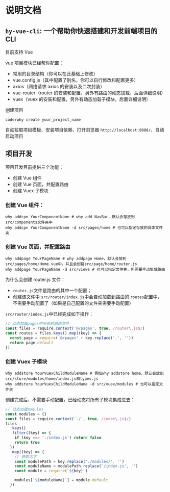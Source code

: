 # 说明文档

## `hy-vue-cli`: 一个帮助你快速搭建和开发前端项目的 CLI

目前支持 Vue

vue 项目模块已经帮你配置：

- 常用的目录结构（你可以在此基础上修改）
- vue.config.js（其中配置了别名，你可以自行修改和配置更多）
- axios（网络请求 axios 的安装以及二次封装）
- vue-router（router 的安装和配置，另外有路由的动态加载，后面详细说明）
- vuex（vuex 的安装和配置，另外有动态加载子模块，后面详细说明）

创建项目

```shell
coderwhy create your_project_name
```

自动拉取项目模板、安装项目依赖、打开浏览器 `http://localhost:8080/`、自动启动项目

## 项目开发

项目开发目前提供三个功能：

- 创建 Vue 组件
- 创建 Vue 页面，并配置路由
- 创建 Vuex 子模块

### 创建 Vue 组件：

```shell
why addcpn YourComponentName # why add NavBar，默认会存放到src/components文件夹中
why addcpn YourComponentName -d src/pages/home # 也可以指定存放的具体文件夹
```

### 创建 Vue 页面，并配置路由

```shell
why addpage YourPageName # why addpage Home，默认会放到src/pages/home/Home.vue中，并且会创建src/page/home/router.js
why addpage YourPageName -d src/views # 也可以指定文件夹，但需要手动集成路由
```

为什么会创建 router.js 文件：

- `router.js`文件是路由的其中一个配置；
- 创建该文件中 `src/router/index.js`中会自动加载到路由的 `routes`配置中，不需要手动配置了（如果是自己配置的文件夹需要手动配置）

`src/router/index.js`中已经完成如下操作：

```js
// 动态加载pages中所有的路由文件
const files = require.context('@/pages', true, /router\.js$/)
const routes = files.keys().map((key) => {
  const page = require('@/pages' + key.replace('.', ''))
  return page.default
})
```

### 创建 Vuex 子模块

```shell
why addstore YourVuexChildModuleName # 例如why addstore home，默认会放到src/store/modules/home/index.js和types.js
why addstore YourVuexChildModuleName -d src/vuex/modules # 也可以指定文件夹
```

创建完成后，不需要手动配置，已经动态将所有子模块集成进去：

```js
// 动态加载modules
const modules = {}
const files = require.context('./', true, /index\.js$/)
files
  .keys()
  .filter((key) => {
    if (key === './index.js') return false
    return true
  })
  .map((key) => {
    // 获取名字
    const modulePath = key.replace('./modules/', '')
    const moduleName = modulePath.replace('/index.js', '')
    const module = require(`${key}`)

    modules[`${moduleName}`] = module.default
  })
```
